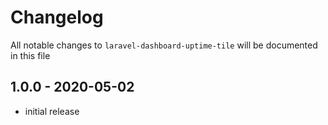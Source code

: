 # Changelog

All notable changes to `laravel-dashboard-uptime-tile` will be documented in this file

## 1.0.0 - 2020-05-02

- initial release
